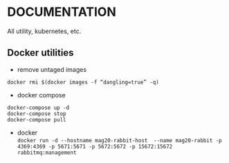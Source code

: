 # DOCUMENTATION
All utility, kubernetes, etc.

## Docker utilities

* remove untaged images
``` 
docker rmi $(docker images -f “dangling=true” -q)
```

* docker compose  
``` 
docker-compose up -d  
docker-compose stop
docker-compose pull
```
* docker  
```docker run -d --hostname mag20-rabbit-host  --name mag20-rabbit -p 4369:4369 -p 5671:5671 -p 5672:5672 -p 15672:15672 rabbitmq:management```